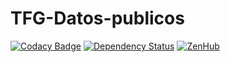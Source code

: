 # TFG-Datos-publicos

[![Codacy Badge](https://api.codacy.com/project/badge/Grade/9c507ce57fb64382a7acbf36b8a8f968)](https://www.codacy.com?utm_source=github.com&amp;utm_medium=referral&amp;utm_content=IvanArjona/TFG-Datos-publicos&amp;utm_campaign=Badge_Grade)
[![Dependency Status](https://www.versioneye.com/user/projects/5ad84cd30fb24f5450e020ce/badge.svg?style=flat-square)](https://www.versioneye.com/user/projects/5ad84cd30fb24f5450e020ce)
[![ZenHub](https://raw.githubusercontent.com/ZenHubIO/support/master/zenhub-badge.png)](https://www.zenhub.com)
